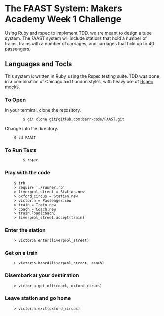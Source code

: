 # The FAAST System: Makers Academy Week 1 Challenge

Using Ruby and rspec to implement TDD, we are meant to design a tube system.
The FAAST system will include stations that hold a number of trains, trains with
a number of carriages, and carriages that hold up to 40 passengers.

## Languages and Tools
This system is written in Ruby, using the Rspec testing suite. TDD was done in a combination of Chicago and London styles, with heavy use of [Rspec mocks](https://github.com/rspec/rspec-mocks).

### To Open
In your terminal, clone the repository.
```shell
     	$ git clone git@github.com:barr-code/FAAST.git
```

Change into the directory.
```
	$ cd FAAST
```

### To Run Tests
```
        $ rspec
```

### Play with the code
```
	$ irb
	> require './runner.rb'
	> liverpool_street = Station.new
	> oxford_circus = Station.new
	> victoria = Passenger.new
	> train = Train.new
	> coach = Coach.new
	> train.load(coach)
	> liverpool_street.accept(train)
```

### Enter the station
```
	> victoria.enter(liverpool_street)
```

### Get on a train
```
	> victoria.board(liverpool_street, coach)
```

### Disembark at your destination
```
	> victoria.get_off(coach, oxford_cirucs)
```

### Leave station and go home
```
	> victoria.exit(oxford_circus)
```

